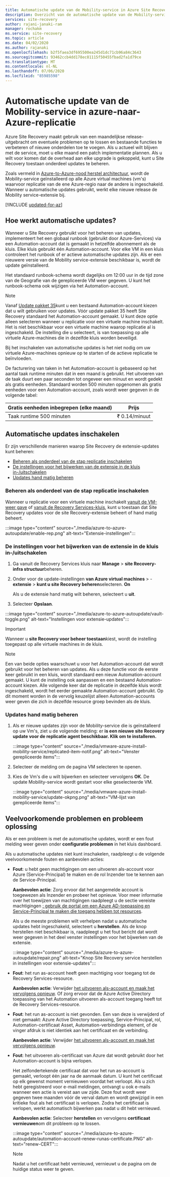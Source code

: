 ```yaml
---
title: Automatische update van de Mobility-service in Azure Site Recovery
description: Overzicht van de automatische update van de Mobility-service bij het repliceren van virtuele Azure-machines met behulp van Azure Site Recovery.
services: site-recovery
author: rajani-janaki-ram
manager: rochakm
ms.service: site-recovery
ms.topic: article
ms.date: 04/02/2020
ms.author: rajanaki
ms.openlocfilehash: b2f5faea3df695500ea245d1dc71cb96a84c3643
ms.sourcegitcommit: 93462ccb4dd178ec81115f50455fbad2fa1d79ce
ms.translationtype: MT
ms.contentlocale: nl-NL
ms.lasthandoff: 07/06/2020
ms.locfileid: "85985598"
---
```

# <a name="automatic-update-of-the-mobility-service-in-azure-to-azure-replication"></a>Automatische update van de Mobility-service in azure-naar-Azure-replicatie

Azure Site Recovery maakt gebruik van een maandelijkse release-uitgebracht om eventuele problemen op te lossen en bestaande functies te verbeteren of nieuwe onderdelen toe te voegen. Als u actueel wilt blijven met de service, moet u elke maand een patch implementatie plannen. Als u wilt voor komen dat de overhead aan elke upgrade is gekoppeld, kunt u Site Recovery toestaan onderdeel updates te beheren.

Zoals vermeld in [Azure-to-Azure-nood herstel architectuur](azure-to-azure-architecture.md), wordt de Mobility-service geïnstalleerd op alle Azure virtual machines (vm's) waarvoor replicatie van de ene Azure-regio naar de andere is ingeschakeld. Wanneer u automatische updates gebruikt, werkt elke nieuwe release de Mobility service-extensie bij.

[!INCLUDE [updated-for-az](../../includes/updated-for-az.md)]

## <a name="how-automatic-updates-work"></a>Hoe werkt automatische updates?

Wanneer u Site Recovery gebruikt voor het beheren van updates, implementeert het een globaal runbook (gebruikt door Azure-Services) via een Automation-account dat is gemaakt in hetzelfde abonnement als de kluis. Elke kluis gebruikt één Automation-account. Voor elke VM in een kluis controleert het runbook of er actieve automatische updates zijn. Als er een nieuwere versie van de Mobility service-extensie beschikbaar is, wordt de update geïnstalleerd.

Het standaard runbook-schema wordt dagelijks om 12:00 uur in de tijd zone van de Geografie van de gerepliceerde VM weer gegeven. U kunt het runbook-schema ook wijzigen via het Automation-account.

> [!NOTE]
> Vanaf [Update pakket 35](site-recovery-whats-new.md#updates-march-2019)kunt u een bestaand Automation-account kiezen dat u wilt gebruiken voor updates. Vóór update pakket 35 heeft Site Recovery standaard het Automation-account gemaakt. U kunt deze optie alleen selecteren wanneer u replicatie voor een virtuele machine inschakelt. Het is niet beschikbaar voor een virtuele machine waarop replicatie al is ingeschakeld. De instelling die u selecteert, is van toepassing op alle virtuele Azure-machines die in dezelfde kluis worden beveiligd.

Bij het inschakelen van automatische updates is het niet nodig om uw virtuele Azure-machines opnieuw op te starten of de actieve replicatie te beïnvloeden.

De facturering van taken in het Automation-account is gebaseerd op het aantal taak runtime minuten dat in een maand is gebruikt. Het uitvoeren van de taak duurt een paar seconden tot ongeveer een minuut en wordt gedekt als gratis eenheden. Standaard worden 500 minuten opgenomen als gratis eenheden voor een Automation-account, zoals wordt weer gegeven in de volgende tabel:

| Gratis eenheden inbegrepen (elke maand) | Prijs |
|---|---|
| Taak runtime 500 minuten | ₹ 0.14/minuut

## <a name="enable-automatic-updates"></a>Automatische updates inschakelen

Er zijn verschillende manieren waarop Site Recovery de extensie-updates kunt beheren:

- [Beheren als onderdeel van de stap replicatie inschakelen](#manage-as-part-of-the-enable-replication-step)
- [De instellingen voor het bijwerken van de extensie in de kluis in-/uitschakelen](#toggle-the-extension-update-settings-inside-the-vault)
- [Updates hand matig beheren](#manage-updates-manually)

### <a name="manage-as-part-of-the-enable-replication-step"></a>Beheren als onderdeel van de stap replicatie inschakelen

Wanneer u replicatie voor een virtuele machine inschakelt [vanuit de VM-weer gave](azure-to-azure-quickstart.md) of [vanuit de Recovery Services-kluis](azure-to-azure-how-to-enable-replication.md), kunt u toestaan dat Site Recovery updates voor de site Recovery-extensie beheert of hand matig beheert.

:::image type="content" source="./media/azure-to-azure-autoupdate/enable-rep.png" alt-text="Extensie-instellingen":::

### <a name="toggle-the-extension-update-settings-inside-the-vault"></a>De instellingen voor het bijwerken van de extensie in de kluis in-/uitschakelen

1. Ga vanuit de Recovery Services kluis naar **Manage**  >  **site Recovery-infra structuur**beheren.
1. Onder voor de update-instellingen **van Azure virtual machines**  >  -**extensie**  >  **kunt u site Recovery beheren**selecteren. **On**

   Als u de extensie hand matig wilt beheren, selecteert u **uit**.

1. Selecteer **Opslaan**.

:::image type="content" source="./media/azure-to-azure-autoupdate/vault-toggle.png" alt-text="Instellingen voor extensie-updates":::

> [!IMPORTANT]
> Wanneer u **site Recovery voor beheer toestaan**kiest, wordt de instelling toegepast op alle virtuele machines in de kluis.

> [!NOTE]
> Een van beide opties waarschuwt u voor het Automation-account dat wordt gebruikt voor het beheren van updates. Als u deze functie voor de eerste keer gebruikt in een kluis, wordt standaard een nieuw Automation-account gemaakt. U kunt de instelling ook aanpassen en een bestaand Automation-account kiezen. Alle volgende keer dat de replicatie in dezelfde kluis wordt ingeschakeld, wordt het eerder gemaakte Automation-account gebruikt. Op dit moment worden in de vervolg keuzelijst alleen Automation-accounts weer geven die zich in dezelfde resource groep bevinden als de kluis.

### <a name="manage-updates-manually"></a>Updates hand matig beheren

1. Als er nieuwe updates zijn voor de Mobility-service die is geïnstalleerd op uw Vm's, ziet u de volgende melding: er **is een nieuwe site Recovery update voor de replicatie agent beschikbaar. Klik om te installeren.**

   :::image type="content" source="./media/vmware-azure-install-mobility-service/replicated-item-notif.png" alt-text="Venster gerepliceerde items":::

1. Selecteer de melding om de pagina VM selecteren te openen.
1. Kies de Vm's die u wilt bijwerken en selecteer vervolgens **OK**. De update Mobility-service wordt gestart voor elke geselecteerde VM.

   :::image type="content" source="./media/vmware-azure-install-mobility-service/update-okpng.png" alt-text="VM-lijst van gerepliceerde items":::

## <a name="common-issues-and-troubleshooting"></a>Veelvoorkomende problemen en probleem oplossing

Als er een probleem is met de automatische updates, wordt er een fout melding weer geven onder **configuratie problemen** in het kluis dashboard.

Als u automatische updates niet kunt inschakelen, raadpleegt u de volgende veelvoorkomende fouten en aanbevolen acties:

- **Fout**: u hebt geen machtigingen om een uitvoeren als-account voor Azure (Service-Principal) te maken en de rol Inzender toe te kennen aan de Service-Principal.

  **Aanbevolen actie**: Zorg ervoor dat het aangemelde account is toegewezen als Inzender en probeer het opnieuw. Voor meer informatie over het toewijzen van machtigingen raadpleegt u de sectie vereiste machtigingen [: gebruik de portal om een Azure AD-toepassing en Service-Principal te maken die toegang hebben tot resources](/azure/azure-resource-manager/resource-group-create-service-principal-portal#required-permissions).

  Als u de meeste problemen wilt verhelpen nadat u automatische updates hebt ingeschakeld, selecteert u **herstellen**. Als de knop herstellen niet beschikbaar is, raadpleegt u het fout bericht dat wordt weer gegeven in het deel venster instellingen voor het bijwerken van de extensie.

  :::image type="content" source="./media/azure-to-azure-autoupdate/repair.png" alt-text="Knop Site Recovery service herstellen in instellingen voor extensie-updates":::

- **Fout**: het run as-account heeft geen machtiging voor toegang tot de Recovery Services-resource.

  **Aanbevolen actie**: Verwijder [het uitvoeren als-account en maak het vervolgens opnieuw](/azure/automation/automation-create-runas-account). Of zorg ervoor dat de Azure Active Directory toepassing van het Automation uitvoeren als-account toegang heeft tot de Recovery Services-resource.

- **Fout**: het run as-account is niet gevonden. Een van deze is verwijderd of niet gemaakt: Azure Active Directory toepassing, Service-Principal, rol, Automation-certificaat Asset, Automation-verbindings element, of de vinger afdruk is niet identiek aan het certificaat en de verbinding.

  **Aanbevolen actie**: Verwijder [het uitvoeren als-account en maak het vervolgens opnieuw](/azure/automation/automation-create-runas-account).

- **Fout**: het uitvoeren als-certificaat van Azure dat wordt gebruikt door het Automation-account is bijna verlopen.

  Het zelfondertekende certificaat dat voor het run as-account is gemaakt, verloopt één jaar na de aanmaak datum. U kunt het certificaat op elk gewenst moment vernieuwen voordat het verloopt. Als u zich hebt geregistreerd voor e-mail meldingen, ontvangt u ook e-mails wanneer een actie is vereist aan uw zijde. Deze fout wordt weer gegeven twee maanden vóór de verval datum en wordt gewijzigd in een kritieke fout als het certificaat is verlopen. Zodra het certificaat is verlopen, werkt automatisch bijwerken pas nadat u dit hebt vernieuwd.

  **Aanbevolen actie**: Selecteer **herstellen** en vervolgens **certificaat vernieuwen**om dit probleem op te lossen.

  :::image type="content" source="./media/azure-to-azure-autoupdate/automation-account-renew-runas-certificate.PNG" alt-text="renew-CERT":::

  > [!NOTE]
  > Nadat u het certificaat hebt vernieuwd, vernieuwt u de pagina om de huidige status weer te geven.
